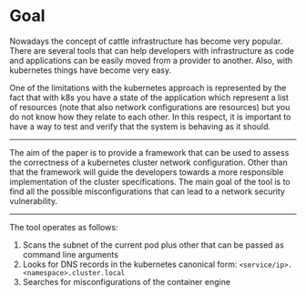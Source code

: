# Goal

Nowadays the concept of cattle infrastructure has become very popular. There are several tools
that can help developers with infrastructure as code and applications can be easily moved from a provider
to another. Also, with kubernetes things have become very easy. 

One of the limitations with the kubernetes approach is represented by the fact that with k8s you have
a state of the application which represent a list of resources (note that also network configurations are resources)
but you do not know how they relate to each other. In this respect, it is important to have a way to test and verify
that the system is behaving as it should.


---

The aim of the paper is to provide a framework that can be used to assess the
correctness of a kubernetes cluster network configuration. 
Other than that the framework will guide the developers towards a more responsible
implementation of the cluster specifications. 
The main goal of the tool is to find all the possible misconfigurations
that can lead to a network security vulnerability.

---
The tool operates as follows:
1. Scans the subnet of the current pod plus other that can be passed as command line arguments
2. Looks for DNS records in the kubernetes canonical form:
``<service/ip>.<namespace>.cluster.local``
3. Searches for misconfigurations of the container engine

